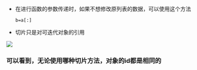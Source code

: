 * 在进行函数的参数传递时，如果不想修改原列表的数据，可以使用这个方法
   ```
   b=a[:]
   ```
* 切片只是对可迭代对象的引用


![](https://cdn.jsdelivr.net/gh/JNchengge/image@master/1.PNG)

### 可以看到，无论使用哪种切片方法，对象的id都是相同的

